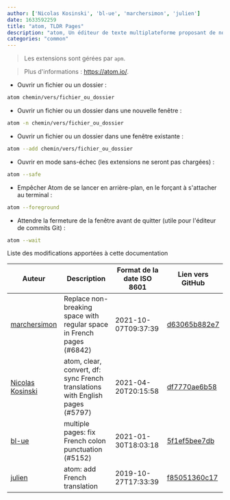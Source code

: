 ```yaml
---
author: ['Nicolas Kosinski', 'bl-ue', 'marchersimon', 'julien']
date: 1633592259
title: "atom, TLDR Pages"
description: "atom, Un éditeur de texte multiplateforme proposant de nombreuses extensions."
categories: "common"
---
```

> Les extensions sont gérées par `apm`.

> Plus d'informations : <https://atom.io/>.

- Ouvrir un fichier ou un dossier :

```bash
atom chemin/vers/fichier_ou_dossier
```

- Ouvrir un fichier ou un dossier dans une nouvelle fenêtre :

```bash
atom -n chemin/vers/fichier_ou_dossier
```

- Ouvrir un fichier ou un dossier dans une fenêtre existante :

```bash
atom --add chemin/vers/fichier_ou_dossier
```

- Ouvrir en mode sans-échec (les extensions ne seront pas chargées) :

```bash
atom --safe
```

- Empêcher Atom de se lancer en arrière-plan, en le forçant à s'attacher au terminal :

```bash
atom --foreground
```

- Attendre la fermeture de la fenêtre avant de quitter (utile pour l'éditeur de commits Git) :

```bash
atom --wait
```
Liste des modifications apportées à cette documentation


Auteur | Description | Format de la date ISO 8601 | Lien vers GitHub
------|-----|-----|-----
[marchersimon](mailto:50295997+marchersimon@users.noreply.github.com) | Replace non-breaking space with regular space in French pages (#6842) | 2021-10-07T09:37:39 | [d63065b882e7](https://github.com/tldr-pages/tldr/commit/d63065b882e77c3d3361e76cfa7f28bf5415832e)
[Nicolas Kosinski](mailto:nicokosi@yahoo.com) | atom, clear, convert, df: sync French translations with English pages (#5797) | 2021-04-20T20:15:58 | [df7770ae6b58](https://github.com/tldr-pages/tldr/commit/df7770ae6b585a043f7a797de941a1c425acc6a5)
[bl-ue](mailto:54780737+bl-ue@users.noreply.github.com) | multiple pages: fix French colon punctuation (#5152) | 2021-01-30T18:03:18 | [5f1ef5bee7db](https://github.com/tldr-pages/tldr/commit/5f1ef5bee7dba1b2749d25e4d0a7be22c89cf8b4)
[julien](mailto:git@julienc.io) | atom: add French translation | 2019-10-27T17:33:39 | [f85051360c17](https://github.com/tldr-pages/tldr/commit/f85051360c1775934dabc0d7176f04addc1367c6)

